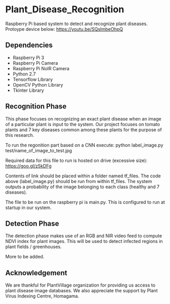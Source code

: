 # Plant_Disease_Recognition
Raspberry Pi based system to detect and recognize plant diseases. Protoype device below:
https://youtu.be/SQslmbeOhpQ

## Dependencies
* Raspberry Pi 3
* Raspberry Pi Camera
* Raspberry Pi NoIR Camera
* Python 2.7
* Tensorflow Library
* OpenCV Python Library
* Tkinter Library


## Recognition Phase

This phase focuses on recognizing an exact plant disease when an image of a particular plant is input to the system. Our project focuses on tomato plants and 7 key diseases common among these plants for the purpose of this research. 

To run the regonition part based on a CNN execute:
python label_image.py test/name_of_image_to_test.jpg 

Required data for this file to run is hosted on drive (excessive size):
https://goo.gl/z5kDFg


Contents of link should be placed within a folder named tf_files. The code above (label_image.py) should be run from within tf_files. 
The system outputs a probability of the image belonging to each class (healthy and 7 diseases). 

The file to be run on the raspberry pi is main.py. This is configured to run at startup in our system. 

## Detection Phase

The detection phase makes use of an RGB and NIR video feed to compute NDVI index for plant images. This will be used to detect infected regions in plant fields / greenhouses. 

More to be added. 


## Acknowledgement

We are thankful for PlantVillage organization for providing us access to plant disease image databases.
We also appreciate the support by Plant Virus Indexing Centre, Homagama.
